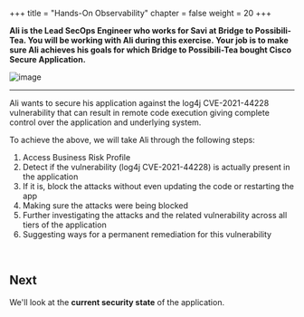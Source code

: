 +++
title = "Hands-On Observability"
chapter = false
weight = 20
+++

**Ali is the Lead SecOps Engineer who works for Savi at Bridge to Possibili-Tea. You will be working
with Ali during this exercise.&nbsp;Your job is to make sure Ali achieves his goals for which Bridge to Possibili-Tea bought Cisco Secure Application.**

![image](/images/20_hands_on/ali.png)


---

 Ali wants to secure his application against the log4j CVE-2021-44228 vulnerability that can result in remote code execution giving complete control over the application and underlying system.

To achieve the above, we will take Ali through the following steps:

1. Access Business Risk Profile
2. Detect if the vulnerability (log4j CVE-2021-44228) is actually present in the application
3. If it is, block the attacks without even updating the code or restarting the app
4. Making sure the attacks were being blocked
5. Further investigating the attacks and the related vulnerability across all tiers of the application
6. Suggesting ways for a permanent remediation for this vulnerability

<br>

## Next <span style="color: #143c76;"><i class='fas fa-cog fa-spin fa-sm'></i></span>&nbsp;

We'll look at the **current security state** of the application.

<br>
